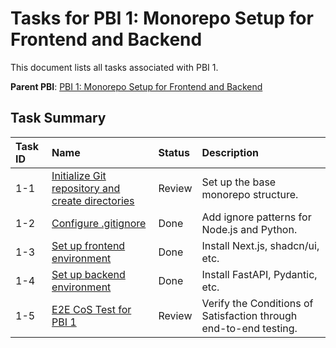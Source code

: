 # Tasks for PBI 1: Monorepo Setup for Frontend and Backend

This document lists all tasks associated with PBI 1.

**Parent PBI**: [PBI 1: Monorepo Setup for Frontend and Backend](./prd.md)

## Task Summary

| Task ID | Name | Status | Description |
| :------ | :--------------------------------------- | :------- | :--------------------------------- |
| 1-1 | [Initialize Git repository and create directories](./1-1.md) | Review | Set up the base monorepo structure. |
| 1-2 | [Configure .gitignore](./1-2.md) | Done | Add ignore patterns for Node.js and Python. |
| 1-3 | [Set up frontend environment](./1-3.md) | Done | Install Next.js, shadcn/ui, etc. |
| 1-4 | [Set up backend environment](./1-4.md) | Done | Install FastAPI, Pydantic, etc. |
| 1-5 | [E2E CoS Test for PBI 1](./1-5.md) | Review | Verify the Conditions of Satisfaction through end-to-end testing. |
